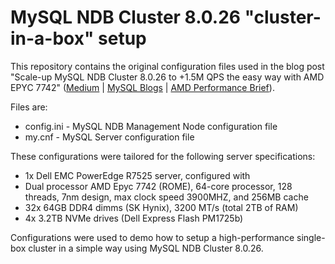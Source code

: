 # MySQL NDB Cluster 8.0.26 "cluster-in-a-box" setup

This repository contains the original configuration files used in the blog post "Scale-up MySQL NDB Cluster 8.0.26 to +1.5M QPS the easy way with AMD EPYC 7742"
([Medium](https://tiagomlalves.medium.com/scale-up-mysql-ndb-cluster-8-0-26-to-1-5m-qps-the-easy-way-with-amd-epyc-7742-3e2e42a6bd0) | [MySQL Blogs](https://dev.mysql.com/blog-archive/scale-up-mysql-ndb-cluster-8-0-26-to-1-5m-qps/) | [AMD Performance Brief](https://www.amd.com/content/dam/amd/en/documents/epyc-business-docs/performance-briefs/amd-epyc-7002-pb-mysql-ndb-cluster-qps.pdf)).

Files are:
 * config.ini - MySQL NDB Management Node configuration file
 * my.cnf - MySQL Server configuration file

These configurations were tailored for the following server specifications:
 * 1x Dell EMC PowerEdge R7525 server, configured with
 * Dual processor AMD Epyc 7742 (ROME), 64-core processor, 128 threads, 7nm design, max clock speed 3900MHZ, and 256MB cache
 * 32x 64GB DDR4 dimms (SK Hynix), 3200 MT/s (total 2TB of RAM)
 * 4x 3.2TB NVMe drives (Dell Express Flash PM1725b)

Configurations were used to demo how to setup a high-performance single-box cluster in a simple way using MySQL NDB Cluster 8.0.26.
